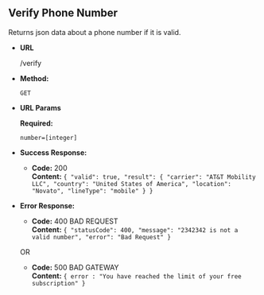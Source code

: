 ## **Verify Phone Number**

Returns json data about a phone number if it is valid.

- **URL**

  /verify

- **Method:**

  `GET`

- **URL Params**

  **Required:**

  `number=[integer]`

- **Success Response:**

  - **Code:** 200 <br />
    **Content:** `{ "valid": true, "result": { "carrier": "AT&T Mobility LLC", "country": "United States of America", "location": "Novato", "lineType": "mobile" } }`

- **Error Response:**

  - **Code:** 400 BAD REQUEST <br />
    **Content:** `{ "statusCode": 400, "message": "2342342 is not a valid number", "error": "Bad Request" }`

  OR

  - **Code:** 500 BAD GATEWAY <br />
    **Content:** `{ error : "You have reached the limit of your free subscription" }`

